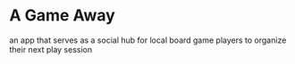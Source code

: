 # A Game Away
an app that serves as a social hub for local board game players to organize their next play session

